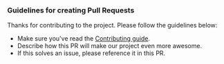 ### Guidelines for creating Pull Requests

Thanks for contributing to the project. Please follow the guidelines
below:

* Make sure you've read the [Contributing guide](https://github.com/UdacityMobileWebScholarship/blood-donation/blob/dev/CONTRIBUTING.md).
* Describe how this PR will make our project even more awesome.
* If this solves an issue, please reference it in this PR.
